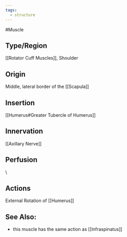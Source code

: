```yaml
---
tags:
  - structure
---
```

#Muscle

## Type/Region 
[[Rotator Cuff Muscles]], Shoulder 

## Origin
Middle, lateral border of the [[Scapula]]

## Insertion
[[Humerus#Greater Tubercle of Humerus]]

## Innervation
[[Axillary Nerve]]

## Perfusion
\
## Actions
External Rotation of [[Humerus]] 

## See Also:
- this muscle has the same action as [[Infraspinatus]]

